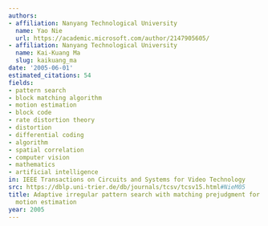 ```yaml
---
authors:
- affiliation: Nanyang Technological University
  name: Yao Nie
  url: https://academic.microsoft.com/author/2147905605/
- affiliation: Nanyang Technological University
  name: Kai-Kuang Ma
  slug: kaikuang_ma
date: '2005-06-01'
estimated_citations: 54
fields:
- pattern search
- block matching algorithm
- motion estimation
- block code
- rate distortion theory
- distortion
- differential coding
- algorithm
- spatial correlation
- computer vision
- mathematics
- artificial intelligence
in: IEEE Transactions on Circuits and Systems for Video Technology
src: https://dblp.uni-trier.de/db/journals/tcsv/tcsv15.html#NieM05
title: Adaptive irregular pattern search with matching prejudgment for fast block-matching
  motion estimation
year: 2005
---
```

